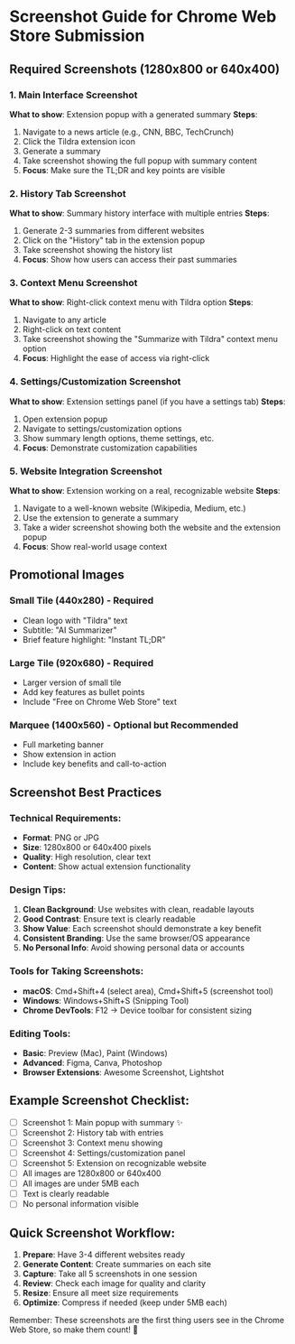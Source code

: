 # Screenshot Guide for Chrome Web Store Submission

## Required Screenshots (1280x800 or 640x400)

### 1. Main Interface Screenshot
**What to show**: Extension popup with a generated summary
**Steps**:
1. Navigate to a news article (e.g., CNN, BBC, TechCrunch)
2. Click the Tildra extension icon
3. Generate a summary
4. Take screenshot showing the full popup with summary content
5. **Focus**: Make sure the TL;DR and key points are visible

### 2. History Tab Screenshot
**What to show**: Summary history interface with multiple entries
**Steps**:
1. Generate 2-3 summaries from different websites
2. Click on the "History" tab in the extension popup
3. Take screenshot showing the history list
4. **Focus**: Show how users can access their past summaries

### 3. Context Menu Screenshot
**What to show**: Right-click context menu with Tildra option
**Steps**:
1. Navigate to any article
2. Right-click on text content
3. Take screenshot showing the "Summarize with Tildra" context menu option
4. **Focus**: Highlight the ease of access via right-click

### 4. Settings/Customization Screenshot
**What to show**: Extension settings panel (if you have a settings tab)
**Steps**:
1. Open extension popup
2. Navigate to settings/customization options
3. Show summary length options, theme settings, etc.
4. **Focus**: Demonstrate customization capabilities

### 5. Website Integration Screenshot
**What to show**: Extension working on a real, recognizable website
**Steps**:
1. Navigate to a well-known website (Wikipedia, Medium, etc.)
2. Use the extension to generate a summary
3. Take a wider screenshot showing both the website and the extension popup
4. **Focus**: Show real-world usage context

## Promotional Images

### Small Tile (440x280) - Required
- Clean logo with "Tildra" text
- Subtitle: "AI Summarizer"
- Brief feature highlight: "Instant TL;DR"

### Large Tile (920x680) - Required
- Larger version of small tile
- Add key features as bullet points
- Include "Free on Chrome Web Store" text

### Marquee (1400x560) - Optional but Recommended
- Full marketing banner
- Show extension in action
- Include key benefits and call-to-action

## Screenshot Best Practices

### Technical Requirements:
- **Format**: PNG or JPG
- **Size**: 1280x800 or 640x400 pixels
- **Quality**: High resolution, clear text
- **Content**: Show actual extension functionality

### Design Tips:
1. **Clean Background**: Use websites with clean, readable layouts
2. **Good Contrast**: Ensure text is clearly readable
3. **Show Value**: Each screenshot should demonstrate a key benefit
4. **Consistent Branding**: Use the same browser/OS appearance
5. **No Personal Info**: Avoid showing personal data or accounts

### Tools for Taking Screenshots:
- **macOS**: Cmd+Shift+4 (select area), Cmd+Shift+5 (screenshot tool)
- **Windows**: Windows+Shift+S (Snipping Tool)
- **Chrome DevTools**: F12 → Device toolbar for consistent sizing

### Editing Tools:
- **Basic**: Preview (Mac), Paint (Windows)
- **Advanced**: Figma, Canva, Photoshop
- **Browser Extensions**: Awesome Screenshot, Lightshot

## Example Screenshot Checklist:

- [ ] Screenshot 1: Main popup with summary ✨
- [ ] Screenshot 2: History tab with entries
- [ ] Screenshot 3: Context menu showing
- [ ] Screenshot 4: Settings/customization panel
- [ ] Screenshot 5: Extension on recognizable website
- [ ] All images are 1280x800 or 640x400
- [ ] All images are under 5MB each
- [ ] Text is clearly readable
- [ ] No personal information visible

## Quick Screenshot Workflow:

1. **Prepare**: Have 3-4 different websites ready
2. **Generate Content**: Create summaries on each site
3. **Capture**: Take all 5 screenshots in one session
4. **Review**: Check each image for quality and clarity
5. **Resize**: Ensure all meet size requirements
6. **Optimize**: Compress if needed (keep under 5MB each)

Remember: These screenshots are the first thing users see in the Chrome Web Store, so make them count! 📸 